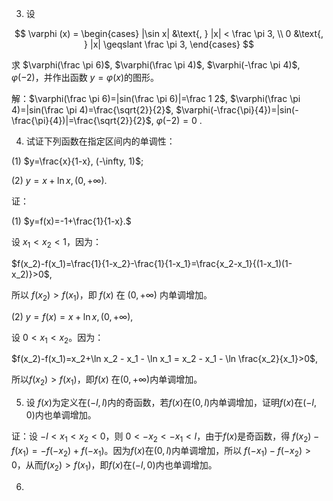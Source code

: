  3. 设

$$
\varphi (x) = 
\begin{cases}
    |\sin x| &\text{, } |x| < \frac \pi 3, \\
    0 &\text{, } |x| \geqslant \frac \pi 3,
\end{cases}
$$

求 $\varphi(\frac \pi 6)$, $\varphi(\frac \pi 4)$, $\varphi(-\frac \pi 4)$, $\varphi(-2)$，并作出函数 $y=\varphi(x)$的图形。

解：$\varphi(\frac \pi 6)=|sin(\frac \pi 6)|=\frac 1 2$, $\varphi(\frac \pi 4)=|sin(\frac \pi 4)=\frac{\sqrt{2}}{2}$, $\varphi(-\frac{\pi}{4})=|sin(-\frac{\pi}{4})|=\frac{\sqrt{2}}{2}$, $\varphi(-2)=0$ .

4. 试证下列函数在指定区间内的单调性：

(1) $y=\frac{x}{1-x}, (-\infty, 1)$;

(2) $y=x+\ln{x}, (0, +\infty)$.

证：

(1) $y=f(x)=-1+\frac{1}{1-x}.$

设 $x_1<x_2<1$，因为：

$f(x_2)-f(x_1)=\frac{1}{1-x_2}-\frac{1}{1-x_1}=\frac{x_2-x_1}{(1-x_1)(1-x_2)}>0$,

所以 $f(x_2) > f(x_1)$，即 $f(x)$ 在 $(0,+\infty)$ 内单调增加。

(2) $y=f(x)=x+\ln x, (0,+\infty)$,

设 $0<x_1<x_2$。因为：

$f(x_2)-f(x_1)=x_2+\ln x_2 - x_1 - \ln x_1 = x_2 - x_1 - \ln \frac{x_2}{x_1}>0$,

所以$f(x_2)>f(x_1)$，即$f(x)$ 在$(0,+\infty)$内单调增加。

5. 设 $f(x)$为定义在$(-l,l)$内的奇函数，若$f(x)$在$(0,l)$内单调增加，证明$f(x)$在$(-l,0)$内也单调增加。

证：设 $-l<x_1<x_2<0$，则 $0<-x_2<-x_1<l$，由于$f(x)$是奇函数，得 $f(x_2) - f(x_1) = -f(-x_2) + f(-x_1)$。因为$f(x)$在$(0,l)$内单调增加，所以 $f(-x_1)-f(-x_2)>0$，从而$f(x_2)>f(x_1)$，即$f(x)$在$(-l,0)$内也单调增加。

6. 